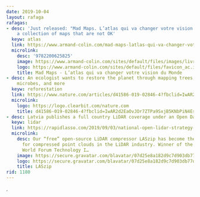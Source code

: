 ```yaml
---
date: 2019-10-04
layout: rafaga
rafagas:
- desc: 'Just released: "Mad Maps. L’atlas qui va changer votre vision du Monde",
    a collection of maps that are not OK'
  keyw: atlas
  link: https://www.armand-colin.com/mad-maps-latlas-qui-va-changer-votre-vision-du-monde-9782200625825
  microlink:
    desc: '9782200625825'
    image: https://www.armand-colin.com/sites/default/files/images/livres/couv/9782200625825-001-T.jpeg
    logo: https://www.armand-colin.com/sites/default/files/favicon_ac.ico
    title: Mad Maps - L’atlas qui va changer votre vision du Monde
- desc: An ecologist wants to restore the planet through mapping trees, fungi, worms,
    microbes, and more
  keyw: reforestation
  link: https://www.nature.com/articles/d41586-019-02846-4?fbclid=IwAR2d2EaOvJOr7ZTPa9SxjB5KNbPiN4EszDeFHbqSzeFhyuFPTVGzec9p2_Y&error=cookies_not_supported&code=4e088e0e-a71a-42a9-8c73-320be08346a0
  microlink:
    logo: https://logo.clearbit.com/nature.com
    title: d41586-019-02846-4?fbclid=IwAR2d2EaOvJOr7ZTPa9SxjB5KNbPiN4EszDeFHbqSzeFhyuFPTVGzec9p2_Y&error=cookies_not_supported&code=5f706fe0-b99b-49b1-a888-ffbf261a4912
- desc: Latvia publishes a full country LiDAR coverage under an Open Data license
  keyw: lidar
  link: https://rapidlasso.com/2019/09/03/national-open-lidar-strategy-of-latvia-humiliates-germany-austria-and-other-european-closed-data-states/L
  microlink:
    desc: Our “free” open-source LiDAR compressor LASzip has become the de-facto standard
      for compressed point clouds in the LiDAR industry. Winner of the 2012 Geospatial
      World Forum Technology I…
    image: https://secure.gravatar.com/blavatar/07d25e8a182d9c7d903db77db77d440f?s=200&ts=1570446536
    logo: https://secure.gravatar.com/blavatar/07d25e8a182d9c7d903db77db77d440f?s=32
    title: LASzip
rid: 1180
---
```


.